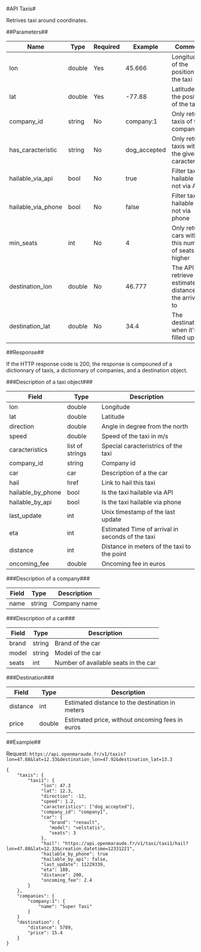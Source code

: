 #API Taxis#

Retrives taxi around coordinates.

##Parameters##

| Name               | Type   |  Required | Example       |   Comment                                                  |
|--------------------|--------|-----------|---------------|------------------------------------------------------------|
| lon                | double |  Yes      | 45.666        | Longitude of the position of the taxi                      |
| lat                | double |  Yes      | -77.88        | Latitude of the position of the taxi                       |
| company_id         | string |  No       |  company:1    | Only returns taxis of this company                         |
| has_caracteristic  | string |  No       |  dog_accepted | Only returns taxis with the given caracteristic            |
| hailable_via_api   | bool   |  No       |  true         | Filter taxis hailable or not via API                       |
| hailable_via_phone | bool   |  No       |  false        | Filter taxis hailable or not via phone                     |
| min_seats          | int    |  No       |  4            | Only returns cars with this number of seats or higher      |
| destination_lon    | double |  No       |  46.777       | The API will retrieve estimated distance to the arrival to |
| destination_lat    | double |  No       |  34.4         | The destination when it's filled up.                       |


##Response##

If the HTTP response code is 200, the response is compouned of a dictionnary 
of taxis, a dictionnary of companies, and a destination object.

###Description of a taxi object###

| Field               | Type            | Description                                     |
|---------------------|-----------------|-------------------------------------------------|
| lon                 | double          | Longitude                                       |
| lat                 | double          | Latitude                                        |
| direction           | double          | Angle in degree from the north                  |
| speed               | double          | Speed of the taxi in m/s                        |
| caracteristics      | list of strings | Special caracteristrics of the taxi             |
| company_id          | string          | Company id                                      |
| car                 | car             | Description of a the car                        |
| hail                | href            | Link to hail this taxi                          |
| hailable_by_phone   | bool            | Is the taxi hailable via API                    |
| hailable_by_api     | bool            | Is the taxi hailable via phone                  |
| last_update         | int             | Unix timestamp of the last update               |
| eta                 | int             | Estimated Time of arrival in seconds of the taxi|
| distance            | int             | Distance in meters of the taxi to the point     |
| oncoming_fee        | double          | Oncoming fee in euros                           |


###Description of a company###

| Field | Type            | Description  |
|-------|-----------------|--------------|
| name  | string          | Company name |


###Description of a car###

| Field  | Type     | Description                             |
|--------|----------|-----------------------------------------|
| brand  | string   | Brand of the car                        |
| model  | string   | Model of the car                        |
| seats  | int      | Number of available seats in the car    |

###Destination###

| Field    | Type     | Description                                      |
|----------|----------|--------------------------------------------------|
| distance |  int     | Estimated distance to the destination in meters  |
| price    |  double  | Estimated price, without oncoming fees in euros  |

##Example##

Request: `https://api.openmaraude.fr/v1/taxis?lon=47.88&lat=12.33&destination_lon=47.92&destination_lat=13.3`

```
{
    "taxis": {
        "taxi1": {
             "lon": 47.3
             "lat": 12.3,
             "direction": -12,
             "speed": 1.2,
             "caracteristics": ["dog_accepted"],
             "company_id": "company1",
             "car": {
                "brand": "renault",
                "model": "velstatis",
                "seats": 3
             },
             "hail": "https://api.openmaraude.fr/v1/taxi/taxi1/hail?lon=47.88&lat=12.33&creation_datetime=12331221",
             "hailable_by_phone": true 
             "hailable_by_api": false,
             "last_update": 11229339,
             "eta": 180,
             "distance": 200,
             "oncoming_fee": 2.4
        }
    },
    "companies": {
        "company:1": {
            "name": "Super Taxi"
        }
    }
    "destination": {
        "distance": 5789,
        "price": 15.4
    }
}
```
